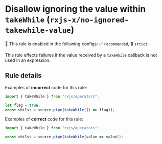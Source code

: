 # Disallow ignoring the value within `takeWhile` (`rxjs-x/no-ignored-takewhile-value`)

💼 This rule is enabled in the following configs: ✅ `recommended`, 🔒 `strict`.

<!-- end auto-generated rule header -->

This rule effects failures if the value received by a `takeWhile` callback is not used in an expression.

## Rule details

Examples of **incorrect** code for this rule:

```ts
import { takeWhile } from "rxjs/operators";

let flag = true;
const whilst = source.pipe(takeWhile(() => flag));
```

Examples of **correct** code for this rule:

```ts
import { takeWhile } from "rxjs/operators";

const whilst = source.pipe(takeWhile(value => value));
```
